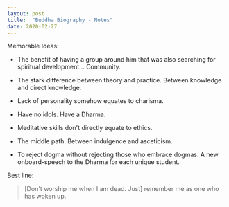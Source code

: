 ```yaml
---
layout: post
title:  "Buddha Biography - Notes"
date: 2020-02-27
---
```


Memorable Ideas:

- The benefit of having a group around him that was also searching for spiritual development... Community.

- The stark difference between theory and practice. Between knowledge and direct knowledge.

- Lack of personality somehow equates to charisma.

- Have no idols. Have a Dharma.

- Meditative skills don't directly equate to ethics.

- The middle path. Between indulgence and asceticism.

- To reject dogma without rejecting those who embrace dogmas. A new onboard-speech to the Dharma for each unique student.

Best line:
> [Don't worship me when I am dead. Just] remember me as one who has woken up.

